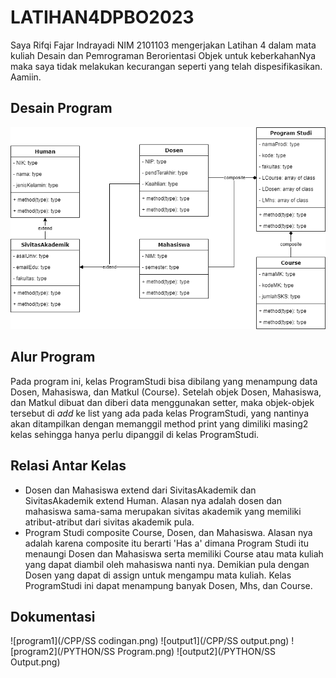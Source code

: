 # LATIHAN4DPBO2023

Saya Rifqi Fajar Indrayadi NIM 2101103 mengerjakan Latihan 4 dalam mata kuliah Desain dan Pemrograman Berorientasi Objek untuk keberkahanNya maka saya tidak melakukan kecurangan seperti yang telah dispesifikasikan. Aamiin.

## Desain Program
![diagram](/UML/uml.png)

## Alur Program
Pada program ini, kelas ProgramStudi bisa dibilang yang menampung data Dosen, Mahasiswa, dan Matkul (Course). Setelah objek Dosen, Mahasiswa, dan Matkul dibuat dan diberi data menggunakan setter, maka objek-objek tersebut di *add* ke list yang ada pada kelas ProgramStudi, yang nantinya akan ditampilkan dengan memanggil method print yang dimiliki masing2 kelas sehingga hanya perlu dipanggil di kelas ProgramStudi.

## Relasi Antar Kelas
- Dosen dan Mahasiswa extend dari SivitasAkademik dan SivitasAkademik extend Human. Alasan nya adalah dosen dan mahasiswa sama-sama merupakan sivitas akademik yang memiliki atribut-atribut dari sivitas akademik pula.
- Program Studi composite Course, Dosen, dan Mahasiswa. Alasan nya adalah karena composite itu berarti 'Has a' dimana Program Studi itu menaungi Dosen dan Mahasiswa serta memiliki Course atau mata kuliah yang dapat diambil oleh mahasiswa nanti nya. Demikian pula dengan Dosen yang dapat di assign untuk mengampu mata kuliah. Kelas ProgramStudi ini dapat menampung banyak Dosen, Mhs, dan Course.

## Dokumentasi
![program1](/CPP/SS codingan.png)
![output1](/CPP/SS output.png)
![program2](/PYTHON/SS Program.png)
![output2](/PYTHON/SS Output.png)
